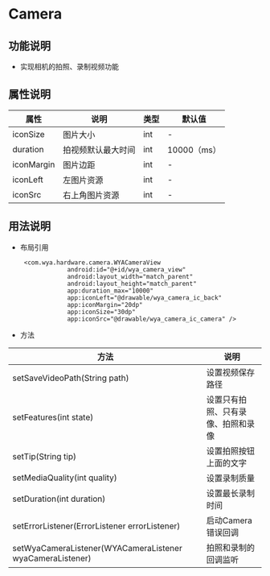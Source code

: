 # Camera
## 功能说明
- 实现相机的拍照、录制视频功能

## 属性说明
属性 | 说明 | 类型 | 默认值
---|---|---|---
iconSize|图片大小|int|-
duration|拍视频默认最大时间|int|10000（ms）
iconMargin|图片边距|int|-
iconLeft|左图片资源|int|-
iconSrc|右上角图片资源|int|-

## 用法说明
- 布局引用
       
       <com.wya.hardware.camera.WYACameraView
                   android:id="@+id/wya_camera_view"
                   android:layout_width="match_parent"
                   android:layout_height="match_parent"
                   app:duration_max="10000"
                   app:iconLeft="@drawable/wya_camera_ic_back"
                   app:iconMargin="20dp"
                   app:iconSize="30dp"
                   app:iconSrc="@drawable/wya_camera_ic_camera" />

- 方法

方法|说明
---|---
setSaveVideoPath(String path)|设置视频保存路径
setFeatures(int state)|设置只有拍照、只有录像、拍照和录像
setTip(String tip)|设置拍照按钮上面的文字
setMediaQuality(int quality)|设置录制质量
setDuration(int duration)|设置最长录制时间
setErrorListener(ErrorListener errorListener)|启动Camera错误回调
setWyaCameraListener(WYACameraListener wyaCameraListener)|拍照和录制的回调监听
